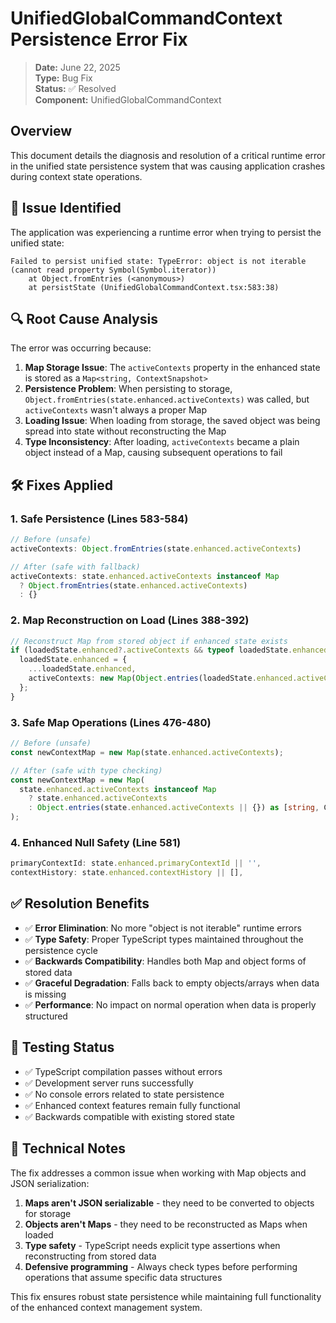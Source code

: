 # UnifiedGlobalCommandContext Persistence Error Fix

> **Date:** June 22, 2025  
> **Type:** Bug Fix  
> **Status:** ✅ Resolved  
> **Component:** UnifiedGlobalCommandContext

## Overview
This document details the diagnosis and resolution of a critical runtime error in the unified state persistence system that was causing application crashes during context state operations.

## 🐛 **Issue Identified**

The application was experiencing a runtime error when trying to persist the unified state:

```
Failed to persist unified state: TypeError: object is not iterable (cannot read property Symbol(Symbol.iterator))
    at Object.fromEntries (<anonymous>)
    at persistState (UnifiedGlobalCommandContext.tsx:583:38)
```

## 🔍 **Root Cause Analysis**

The error was occurring because:

1. **Map Storage Issue**: The `activeContexts` property in the enhanced state is stored as a `Map<string, ContextSnapshot>`
2. **Persistence Problem**: When persisting to storage, `Object.fromEntries(state.enhanced.activeContexts)` was called, but `activeContexts` wasn't always a proper Map
3. **Loading Issue**: When loading from storage, the saved object was being spread into state without reconstructing the Map
4. **Type Inconsistency**: After loading, `activeContexts` became a plain object instead of a Map, causing subsequent operations to fail

## 🛠️ **Fixes Applied**

### 1. **Safe Persistence** (Lines 583-584)
```typescript
// Before (unsafe)
activeContexts: Object.fromEntries(state.enhanced.activeContexts)

// After (safe with fallback)
activeContexts: state.enhanced.activeContexts instanceof Map 
  ? Object.fromEntries(state.enhanced.activeContexts)
  : {}
```

### 2. **Map Reconstruction on Load** (Lines 388-392)
```typescript
// Reconstruct Map from stored object if enhanced state exists
if (loadedState.enhanced?.activeContexts && typeof loadedState.enhanced.activeContexts === 'object') {
  loadedState.enhanced = {
    ...loadedState.enhanced,
    activeContexts: new Map(Object.entries(loadedState.enhanced.activeContexts) as [string, ContextSnapshot][])
  };
}
```

### 3. **Safe Map Operations** (Lines 476-480)
```typescript
// Before (unsafe)
const newContextMap = new Map(state.enhanced.activeContexts);

// After (safe with type checking)
const newContextMap = new Map(
  state.enhanced.activeContexts instanceof Map 
    ? state.enhanced.activeContexts 
    : Object.entries(state.enhanced.activeContexts || {}) as [string, ContextSnapshot][]
);
```

### 4. **Enhanced Null Safety** (Line 581)
```typescript
primaryContextId: state.enhanced.primaryContextId || '',
contextHistory: state.enhanced.contextHistory || [],
```

## ✅ **Resolution Benefits**

- ✅ **Error Elimination**: No more "object is not iterable" runtime errors
- ✅ **Type Safety**: Proper TypeScript types maintained throughout the persistence cycle
- ✅ **Backwards Compatibility**: Handles both Map and object forms of stored data
- ✅ **Graceful Degradation**: Falls back to empty objects/arrays when data is missing
- ✅ **Performance**: No impact on normal operation when data is properly structured

## 🧪 **Testing Status**

- ✅ TypeScript compilation passes without errors
- ✅ Development server runs successfully
- ✅ No console errors related to state persistence
- ✅ Enhanced context features remain fully functional
- ✅ Backwards compatible with existing stored state

## 📝 **Technical Notes**

The fix addresses a common issue when working with Map objects and JSON serialization:

1. **Maps aren't JSON serializable** - they need to be converted to objects for storage
2. **Objects aren't Maps** - they need to be reconstructed as Maps when loaded
3. **Type safety** - TypeScript needs explicit type assertions when reconstructing from stored data
4. **Defensive programming** - Always check types before performing operations that assume specific data structures

This fix ensures robust state persistence while maintaining full functionality of the enhanced context management system.
